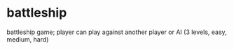 # battleship
battleship game; player can play against another player or AI (3 levels, easy, medium, hard)
